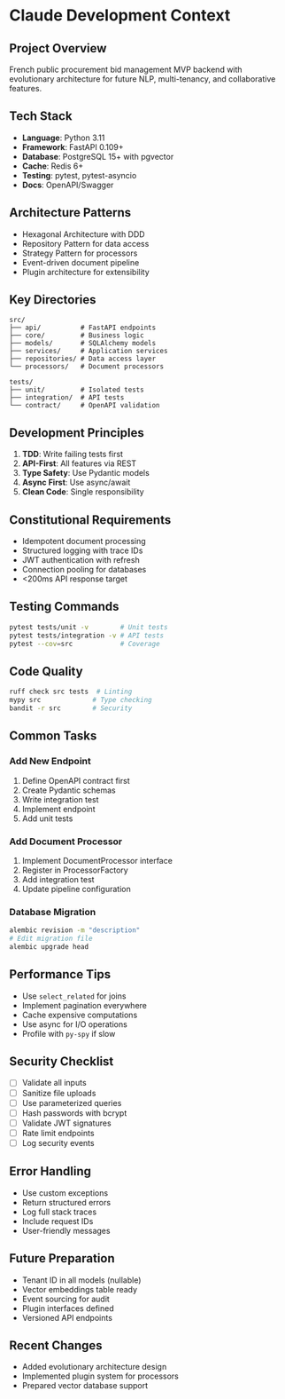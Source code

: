 # Claude Development Context

## Project Overview
French public procurement bid management MVP backend with evolutionary architecture for future NLP, multi-tenancy, and collaborative features.

## Tech Stack
- **Language**: Python 3.11
- **Framework**: FastAPI 0.109+
- **Database**: PostgreSQL 15+ with pgvector
- **Cache**: Redis 6+
- **Testing**: pytest, pytest-asyncio
- **Docs**: OpenAPI/Swagger

## Architecture Patterns
- Hexagonal Architecture with DDD
- Repository Pattern for data access
- Strategy Pattern for processors
- Event-driven document pipeline
- Plugin architecture for extensibility

## Key Directories
```
src/
├── api/          # FastAPI endpoints
├── core/         # Business logic
├── models/       # SQLAlchemy models
├── services/     # Application services
├── repositories/ # Data access layer
└── processors/   # Document processors

tests/
├── unit/         # Isolated tests
├── integration/  # API tests
└── contract/     # OpenAPI validation
```

## Development Principles
1. **TDD**: Write failing tests first
2. **API-First**: All features via REST
3. **Type Safety**: Use Pydantic models
4. **Async First**: Use async/await
5. **Clean Code**: Single responsibility

## Constitutional Requirements
- Idempotent document processing
- Structured logging with trace IDs
- JWT authentication with refresh
- Connection pooling for databases
- <200ms API response target

## Testing Commands
```bash
pytest tests/unit -v        # Unit tests
pytest tests/integration -v # API tests
pytest --cov=src            # Coverage
```

## Code Quality
```bash
ruff check src tests  # Linting
mypy src             # Type checking
bandit -r src        # Security
```

## Common Tasks

### Add New Endpoint
1. Define OpenAPI contract first
2. Create Pydantic schemas
3. Write integration test
4. Implement endpoint
5. Add unit tests

### Add Document Processor
1. Implement DocumentProcessor interface
2. Register in ProcessorFactory
3. Add integration test
4. Update pipeline configuration

### Database Migration
```bash
alembic revision -m "description"
# Edit migration file
alembic upgrade head
```

## Performance Tips
- Use `select_related` for joins
- Implement pagination everywhere
- Cache expensive computations
- Use async for I/O operations
- Profile with `py-spy` if slow

## Security Checklist
- [ ] Validate all inputs
- [ ] Sanitize file uploads
- [ ] Use parameterized queries
- [ ] Hash passwords with bcrypt
- [ ] Validate JWT signatures
- [ ] Rate limit endpoints
- [ ] Log security events

## Error Handling
- Use custom exceptions
- Return structured errors
- Log full stack traces
- Include request IDs
- User-friendly messages

## Future Preparation
- Tenant ID in all models (nullable)
- Vector embeddings table ready
- Event sourcing for audit
- Plugin interfaces defined
- Versioned API endpoints

## Recent Changes
- Added evolutionary architecture design
- Implemented plugin system for processors
- Prepared vector database support